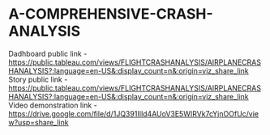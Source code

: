 # A-COMPREHENSIVE-CRASH-ANALYSIS


Dadhboard public link -https://public.tableau.com/views/FLIGHTCRASHANALYSIS/AIRPLANECRASHANALYSIS?:language=en-US&:display_count=n&:origin=viz_share_link
Story public link - https://public.tableau.com/views/FLIGHTCRASHANALYSIS/AIRPLANECRASHANALYSIS?:language=en-US&:display_count=n&:origin=viz_share_link
Video demonstration link - https://drive.google.com/file/d/1JQ391IIld4AUoV3E5WIRVk7cYjnOOfUc/view?usp=share_link
